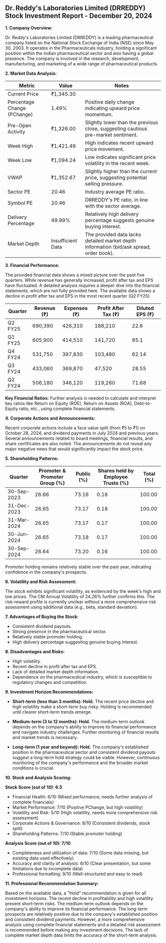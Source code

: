 ## Dr. Reddy's Laboratories Limited (DRREDDY) Stock Investment Report - December 20, 2024

**1. Company Overview:**

Dr. Reddy's Laboratories Limited (DRREDDY) is a leading pharmaceutical company listed on the National Stock Exchange of India (NSE) since May 30, 2003.  It operates in the Pharmaceuticals industry, holding a significant position within the Indian pharmaceutical sector and also having a global presence. The company is involved in the research, development, manufacturing, and marketing of a wide range of pharmaceutical products.


**2. Market Data Analysis:**

| Metric                     | Value          | Notes                                                                 |
|-----------------------------|-----------------|-------------------------------------------------------------------------|
| Current Price               | ₹1,345.30       |                                                                         |
| Percentage Change (PChange) | 1.49%           | Positive daily change indicating upward price momentum.                 |
| Pre-Open Activity          | ₹1,326.00       | Slightly lower than the previous close, suggesting cautious pre-market sentiment. |
| Week High                    | ₹1,421.49       | High indicates recent upward price movement.                             |
| Week Low                     | ₹1,094.24       | Low indicates significant price volatility in the recent week.           |
| VWAP                        | ₹1,352.67       | Slightly higher than the current price, suggesting potential selling pressure. |
| Sector PE                   | 20.46           | Industry average PE ratio.                                             |
| Symbol PE                   | 20.46           | DRREDDY's PE ratio, in line with the sector average.                   |
| Delivery Percentage         | 49.99%          | Relatively high delivery percentage suggests genuine buying interest.     |
| Market Depth                | Insufficient Data | The provided data lacks detailed market depth information (bid/ask spread, order book). |


**3. Financial Performance:**

The provided financial data shows a mixed picture over the past five quarters. While revenue has generally increased, profit after tax and EPS have fluctuated.  A detailed analysis requires a deeper dive into the financial statements, which are not fully provided here.  The available data shows a decline in profit after tax and EPS in the most recent quarter (Q2 FY25).

| Quarter      | Revenue (₹) | Expenses (₹) | Profit After Tax (₹) | Diluted EPS (₹) |
|--------------|-------------|-------------|-----------------------|-----------------|
| Q2 FY25      | 690,390     | 426,310     | 188,210               | 22.6            |
| Q1 FY25      | 605,900     | 414,510     | 141,720               | 85.1            |
| Q4 FY24      | 531,750     | 397,830     | 103,480               | 62.14           |
| Q3 FY24      | 433,060     | 369,870     | 47,520                | 28.55           |
| Q2 FY24      | 506,180     | 346,120     | 119,260               | 71.68           |


**Key Financial Ratios:**  Further analysis is needed to calculate and interpret key ratios like Return on Equity (ROE), Return on Assets (ROA), Debt-to-Equity ratio, etc., using complete financial statements.


**4. Corporate Actions and Announcements:**

Recent corporate actions include a face value split (from ₹5 to ₹1) on October 28, 2024, and dividend payments in July 2024 and previous years.  Several announcements related to board meetings, financial results, and share certificates are also noted.  The announcements do not reveal any major negative news that would significantly impact the stock price.


**5. Shareholding Patterns:**

| Quarter      | Promoter & Promoter Group (%) | Public (%) | Shares held by Employee Trusts (%) | Total (%) |
|--------------|-----------------------------|------------|---------------------------------|-----------|
| 30-Sep-2023  | 26.66                        | 73.16      | 0.18                             | 100.00    |
| 31-Dec-2023  | 26.65                        | 73.17      | 0.18                             | 100.00    |
| 31-Mar-2024  | 26.65                        | 73.17      | 0.17                             | 100.00    |
| 30-Jun-2024  | 26.65                        | 73.18      | 0.17                             | 100.00    |
| 30-Sep-2024  | 26.64                        | 73.20      | 0.16                             | 100.00    |

Promoter holding remains relatively stable over the past year, indicating confidence in the company's prospects.


**6. Volatility and Risk Assessment:**

The stock exhibits significant volatility, as evidenced by the week's high and low prices.  The CM Annual Volatility of 24.26% further confirms this.  The risk-reward profile is currently unclear without a more comprehensive risk assessment using additional data (e.g., beta, standard deviation).


**7. Advantages of Buying the Stock:**

* Consistent dividend payouts.
* Strong presence in the pharmaceutical sector.
* Relatively stable promoter holding.
* High delivery percentage suggesting genuine buying interest.


**8. Disadvantages and Risks:**

* High volatility.
* Recent decline in profit after tax and EPS.
* Lack of detailed market depth information.
* Dependence on the pharmaceutical industry, which is susceptible to regulatory changes and competition.


**9. Investment Horizon Recommendations:**

* **Short-term (less than 3 months): Hold.** The recent price decline and high volatility make a short-term buy risky.  Holding is recommended until clearer short-term trends emerge.

* **Medium-term (3 to 12 months): Hold.**  The medium-term outlook depends on the company's ability to improve its financial performance and navigate industry challenges.  Further monitoring of financial results and market trends is necessary.

* **Long-term (1 year and beyond): Hold.**  The company's established position in the pharmaceutical sector and consistent dividend payouts suggest a long-term hold strategy could be viable.  However, continuous monitoring of the company's performance and the broader market conditions is crucial.


**10. Stock and Analysis Scoring:**

**Stock Score (out of 10): 6.5**

* Financial Health: 6/10 (Mixed performance; needs further analysis of complete financials)
* Market Performance: 7/10 (Positive PChange, but high volatility)
* Volatility and Risk: 5/10 (High volatility, needs more comprehensive risk assessment)
* Corporate Actions & Governance: 8/10 (Consistent dividends, stock split)
* Shareholding Patterns: 7/10 (Stable promoter holding)

**Analysis Score (out of 10): 7/10**

* Completeness and utilization of data: 7/10 (Some data missing, but existing data used effectively)
* Accuracy and clarity of analysis: 8/10 (Clear presentation, but some limitations due to incomplete data)
* Professional formatting: 9/10 (Well-structured and easy to read)


**11. Professional Recommendation Summary:**

Based on the available data, a "Hold" recommendation is given for all investment horizons.  The recent decline in profitability and high volatility present short-term risks.  The medium-term outlook depends on the company's ability to improve its financial performance.  The long-term prospects are relatively positive due to the company's established position and consistent dividend payments.  However, a more comprehensive analysis using complete financial statements and a detailed risk assessment is recommended before making any investment decisions.  The lack of complete market depth data limits the accuracy of the short-term analysis.
